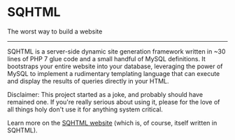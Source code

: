 # SQHTML
The worst way to build a website

---

SQHTML is a server-side dynamic site generation framework written in ~30 lines of PHP 7 glue code and a small handful of MySQL definitions. It bootstraps your entire website into your database, leveraging the power of MySQL to implement a rudimentary templating language that can execute and display the results of queries directly in your HTML.

Disclaimer: This project started as a joke, and probably should have remained one. If you're really serious about using it, please for the love of all things holy don't use it for anything system critical.

Learn more on the [SQHTML website](https://sqhtml.unmodernweb.com) (which is, of course, itself written in SQHTML).

